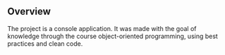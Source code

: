 ## Overview

The project is a console application. It was made with the goal of knowledge through the course object-oriented programming, using best practices and clean code.

